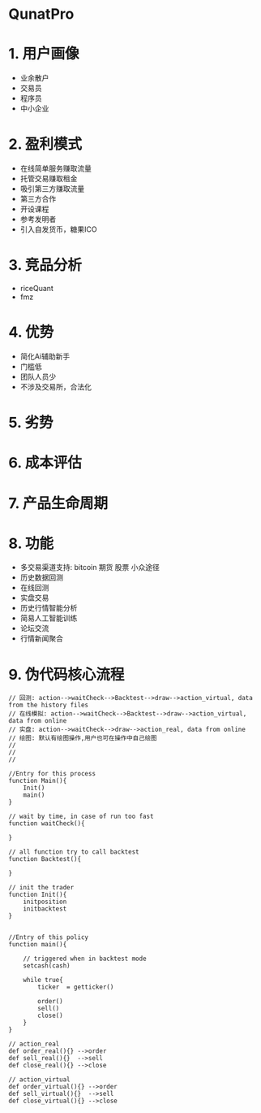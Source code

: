 # QunatPro

# 1. 用户画像

- 业余散户
- 交易员
- 程序员
- 中小企业

# 2. 盈利模式

- 在线简单服务赚取流量
- 托管交易赚取租金
- 吸引第三方赚取流量
- 第三方合作
- 开设课程
- 参考发明者
- 引入自发货币，糖果ICO

# 3. 竞品分析

- riceQuant
- fmz

# 4. 优势

- 简化Ai辅助新手
- 门槛低
- 团队人员少
- 不涉及交易所，合法化

# 5. 劣势


# 6. 成本评估


# 7. 产品生命周期


# 8. 功能

- 多交易渠道支持: bitcoin 期货 股票 小众途径
- 历史数据回测
- 在线回测
- 实盘交易
- 历史行情智能分析
- 简易人工智能训练
- 论坛交流
- 行情新闻聚合

# 9. 伪代码核心流程

```
// 回测: action-->waitCheck-->Backtest-->draw-->action_virtual, data from the history files
// 在线模拟: action-->waitCheck-->Backtest-->draw-->action_virtual, data from online 
// 实盘: action-->waitCheck-->draw-->action_real, data from online 
// 绘图: 默认有绘图操作,用户也可在操作中自己绘图
//
//
//

//Entry for this process
function Main(){
    Init()
    main()
}

// wait by time, in case of run too fast
function waitCheck(){

}

// all function try to call backtest
function Backtest(){
    
}

// init the trader
function Init(){
    initposition
    initbacktest
}


//Entry of this policy
function main(){

    // triggered when in backtest mode 
    setcash(cash)
    
    while true{
        ticker  = getticker()

        order()
        sell()
        close()
    }
}

// action_real
def order_real(){} -->order
def sell_real(){}  -->sell
def close_real(){} -->close

// action_virtual
def order_virtual(){} -->order
def sell_virtual(){}  -->sell
def close_virtual(){} -->close
```
